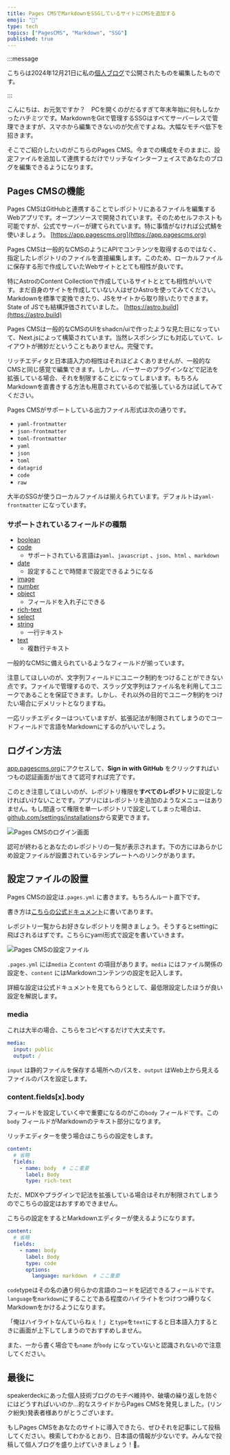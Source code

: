 ```yaml
---
title: Pages CMSでMarkdownをSSGしているサイトにCMSを追加する
emoji: "📝"
type: tech
topics: ["PagesCMS", "Markdown", "SSG"]
published: true
---
```


:::message

こちらは2024年12月21日に私の[個人ブログ](https://hatmt.com/blog)で公開されたものを編集したものです。

:::

こんにちは、お元気ですか？　PCを開くのがだるすぎて年末年始に何もしなかったハチミツです。MarkdownをGitで管理するSSGはすべてサーバーレスで管理できますが、スマホから編集できないのが欠点ですよね。大幅なモチベ低下を招きます。

そこでご紹介したいのがこちらのPages CMS。今までの構成をそのままに、設定ファイルを追加して連携するだけでリッチなインターフェイスであなたのブログを編集できるようになります。

## Pages CMSの機能

Pages CMSはGitHubと連携することでレポジトリにあるファイルを編集するWebアプリです。オープンソースで開発されています。そのためセルフホストも可能ですが、公式でサーバーが建てられています。特に事情がなければ公式鯖を使いましょう。
[https://app.pagescms.org](https://app.pagescms.org)

Pages CMSは一般的なCMSのようにAPIでコンテンツを取得するのではなく、指定したレポジトリのファイルを直接編集します。このため、ローカルファイルに保存する形で作成していたWebサイトととても相性が良いです。

特にAstroのContent Collectionで作成しているサイトととても相性がいいです。まだ自身のサイトを作成していない人はぜひAstroを使ってみてください。Markdownを標準で変換できたり、JSをサイトから取り除いたりできます。State of JSでも結構評価されていました。
[https://astro.build](https://astro.build)

Pages CMSは一般的なCMSのUIをshadcn/uiで作ったような見た目になっていて、Next.jsによって構築されています。当然レスポンシブにも対応していて、レイアウトが微妙だということもありません。完璧です。

リッチエディタと日本語入力の相性はそれほどよくありませんが、一般的なCMSと同じ感覚で編集できます。しかし、パーサーのプラグインなどで記法を拡張している場合、それを制限することになってしまいます。もちろんMarkdownを直書きする方法も用意されているので拡張している方は試してみてください。

Pages CMSがサポートしている出力ファイル形式は次の通りです。

+ `yaml-frontmatter`
+ `json-frontmatter`
+ `toml-frontmatter`
+ `yaml`
+ `json`
+ `toml`
+ `datagrid`
+ `code`
+ `raw`

大半のSSGが使うローカルファイルは揃えられています。デフォルトは`yaml-frontmatter` になっています。

### サポートされているフィールドの種類

+ [boolean](https://pagescms.org/docs/configuration/boolean-field)
+ [code](https://pagescms.org/docs/configuration/code-field)
  + サポートされている言語は`yaml`、`javascript` 、`json`、`html` 、`markdown`
+ [date](https://pagescms.org/docs/configuration/date-field)
  + 設定することで時間まで設定できるようになる
+ [image](https://pagescms.org/docs/configuration/image-field)
+ [number](https://pagescms.org/docs/configuration/number-field)
+ [object](https://pagescms.org/docs/configuration/object-field)
  + フィールドを入れ子にできる
+ [rich-text](https://pagescms.org/docs/configuration/rich-text-field)
+ [select](https://pagescms.org/docs/configuration/select-field)
+ [string](https://pagescms.org/docs/configuration/string-field)
  + 一行テキスト
+ [text](https://pagescms.org/docs/configuration/text-field)
  + 複数行テキスト

一般的なCMSに備えられているようなフィールドが揃っています。

注意してほしいのが、文字列フィールドにユニーク制約をつけることができない点です。ファイルで管理するので、スラッグ文字列はファイル名を利用してユニークであることを保証できます。しかし、それ以外の目的でユニーク制約をつけたい場合にデメリットとなりますね。

一応リッチエディターはついていますが、拡張記法が制限されてしまうのでコードフィールドで言語をMarkdownにするのがいいでしょう。

## ログイン方法

[app.pagescms.org](https://app.pagescms.org)にアクセスして、**Sign in with GitHub** をクリックすればいつもの認証画面が出てきて認可すれば完了です。

このとき注意してほしいのが、レポジトリ権限を**すべてのレポジトリ**に設定しなければいけないことです。アプリにはレポジトリを追加のようなメニューはありません。もし間違って権限を単一レポジトリで設定してしまった場合は、[github.com/settings/installations](https://github.com/settings/installations)から変更できます。

![Pages CMSのログイン画面](/images/techBlog/app.pagescms.org-sign-in.webp)

認可が終わるとあなたのレポジトリの一覧が表示されます。下の方にはあらかじめ設定ファイルが設置されているテンプレートへのリンクがあります。

## 設定ファイルの設置

Pages CMSの設定は`.pages.yml` に書きます。もちろんルート直下です。

書き方は[こちらの公式ドキュメント](https://pagescms.org/docs/configuration/)に書いてあります。

レポジトリ一覧からお好きなレポジトリを開きましょう。そうするとsettingに飛ばされるはずです。こちらにyaml形式で設定を書いていきます。

![Pages CMSの設定ファイル](/images/techBlog/app.pagescms.org-setting.webp)

`.pages.yml` には`media` と`content` の項目があります。`media` にはファイル関係の設定を、`content` にはMarkdownコンテンツの設定を記入します。

詳細な設定は公式ドキュメントを見てもらうとして、最低限設定したほうが良い設定を解説します。

### media

これは大半の場合、こちらをコピペするだけで大丈夫です。

```yaml
media:
  input: public
  output: /
```

`input` は静的ファイルを保存する場所へのパスを、`output` はWeb上から見えるファイルのパスを設定します。

### content.fields[x].body

フィールドを設定していく中で重要になるのがこの`body` フィールドです。この`body` フィールドがMarkdownのテキスト部分になります。

リッチエディターを使う場合はこちらの設定をします。

```yaml
content:
  # 省略
  fields:
    - name: body  # ここ重要
      label: Body
      type: rich-text
```

ただ、MDXやプラグインで記法を拡張している場合はそれが制限されてしまうのでこちらの設定はおすすめできません。

こちらの設定をするとMarkdownエディターが使えるようになります。

```yaml
content:
  # 省略
  fields:
    - name: body
      label: Body
      type: code
      options: 
        language: markdown  # ここ重要
```

`code`typeはその名の通り何らかの言語のコードを記述できるフィールドです。`language`を`markdown`にすることである程度のハイライトをつけつつ縛りなくMarkdownをかけるようになります。

「俺はハイライトなんていらねぇ！」と`type`を`text`にすると日本語入力するときに画面が上下してしまうのでおすすめしません。

また、一から書く場合でも`name` が`body` になっていないと認識されないので注意してください。

## 最後に

speakerdeckにあった個人技術ブログのモチベ維持や、破壊の繰り返しを防ぐにはどうすればいいのか...的なスライドからPages CMSを発見しました。(リンク紛失)発表者様ありがとうございます。

もしPages CMSをあなたのサイトに導入できたら、ぜひそれを記事にして投稿してください。検索してわかるとおり、日本語の情報が少ないです。みんなで投稿して個人ブログを盛り上げていきましょう！💪。
